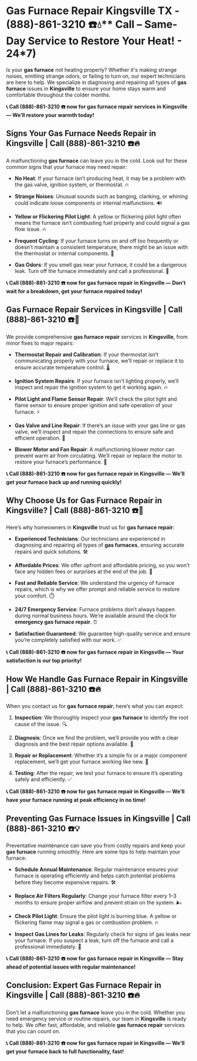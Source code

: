 # Gas Furnace Repair Kingsville TX - (888)-861-3210 ☎️💧** Call  – Same-Day Service to Restore Your Heat! - 24*7)

Is your **gas furnace** not heating properly? Whether it's making strange noises, emitting strange odors, or failing to turn on, our expert technicians are here to help. We specialize in diagnosing and repairing all types of **gas furnace** issues in **Kingsville** to ensure your home stays warm and comfortable throughout the colder months.

**📞 Call (888)-861-3210 ☎️ now for **gas furnace repair** services in Kingsville — We’ll restore your warmth today!**

## **Signs Your Gas Furnace Needs Repair in Kingsville | Call (888)-861-3210 ☎️🔥**

A malfunctioning **gas furnace** can leave you in the cold. Look out for these common signs that your furnace may need repair:

- **No Heat**: If your furnace isn’t producing heat, it may be a problem with the gas valve, ignition system, or thermostat. 🔥
- **Strange Noises**: Unusual sounds such as banging, clanking, or whining could indicate loose components or internal malfunctions. 🔊
- **Yellow or Flickering Pilot Light**: A yellow or flickering pilot light often means the furnace isn’t combusting fuel properly and could signal a gas flow issue. 🔥
- **Frequent Cycling**: If your furnace turns on and off too frequently or doesn’t maintain a consistent temperature, there might be an issue with the thermostat or internal components. 🔄
- **Gas Odors**: If you smell gas near your furnace, it could be a dangerous leak. Turn off the furnace immediately and call a professional. 💨

**📞 Call (888)-861-3210 ☎️ now for **gas furnace repair** in Kingsville — Don’t wait for a breakdown, get your furnace repaired today!**

## **Gas Furnace Repair Services in Kingsville | Call (888)-861-3210 ☎️🔧**

We provide comprehensive **gas furnace repair** services in **Kingsville**, from minor fixes to major repairs:

- **Thermostat Repair and Calibration**: If your thermostat isn’t communicating properly with your furnace, we’ll repair or replace it to ensure accurate temperature control. 🌡️
- **Ignition System Repairs**: If your furnace isn’t lighting properly, we’ll inspect and repair the ignition system to get it working again. 🔥
- **Pilot Light and Flame Sensor Repair**: We’ll check the pilot light and flame sensor to ensure proper ignition and safe operation of your furnace. ⚡
- **Gas Valve and Line Repair**: If there’s an issue with your gas line or gas valve, we’ll inspect and repair the connections to ensure safe and efficient operation. 🔧
- **Blower Motor and Fan Repair**: A malfunctioning blower motor can prevent warm air from circulating. We’ll repair or replace the motor to restore your furnace’s performance. 💨

**📞 Call (888)-861-3210 ☎️ now for **gas furnace repair** in Kingsville — We’ll get your furnace back up and running quickly!**

## **Why Choose Us for Gas Furnace Repair in Kingsville? | Call (888)-861-3210 ☎️🌟**

Here’s why homeowners in **Kingsville** trust us for **gas furnace repair**:

- **Experienced Technicians**: Our technicians are experienced in diagnosing and repairing all types of **gas furnaces**, ensuring accurate repairs and quick solutions. 🛠️
- **Affordable Prices**: We offer upfront and affordable pricing, so you won’t face any hidden fees or surprises at the end of the job. 💸
- **Fast and Reliable Service**: We understand the urgency of furnace repairs, which is why we offer prompt and reliable service to restore your comfort. ⏱️
- **24/7 Emergency Service**: Furnace problems don’t always happen during normal business hours. We’re available around the clock for **emergency gas furnace repair**. ⏰
- **Satisfaction Guaranteed**: We guarantee high-quality service and ensure you’re completely satisfied with our work. ✅

**📞 Call (888)-861-3210 ☎️ now for **gas furnace repair** in Kingsville — Your satisfaction is our top priority!**

## **How We Handle Gas Furnace Repair in Kingsville | Call (888)-861-3210 ☎️🔥**

When you contact us for **gas furnace repair**, here’s what you can expect:

1. **Inspection**: We thoroughly inspect your **gas furnace** to identify the root cause of the issue. 🔍
2. **Diagnosis**: Once we find the problem, we’ll provide you with a clear diagnosis and the best repair options available. 📝
3. **Repair or Replacement**: Whether it’s a simple fix or a major component replacement, we’ll get your furnace working like new. 🔧
4. **Testing**: After the repair, we test your furnace to ensure it’s operating safely and efficiently. ✅

**📞 Call (888)-861-3210 ☎️ now for **gas furnace repair** in Kingsville — We’ll have your furnace running at peak efficiency in no time!**

## **Preventing Gas Furnace Issues in Kingsville | Call (888)-861-3210 ☎️💡**

Preventative maintenance can save you from costly repairs and keep your **gas furnace** running smoothly. Here are some tips to help maintain your furnace:

- **Schedule Annual Maintenance**: Regular maintenance ensures your furnace is operating efficiently and helps catch potential problems before they become expensive repairs. 🛠️
- **Replace Air Filters Regularly**: Change your furnace filter every 1–3 months to ensure proper airflow and prevent strain on the system. 🌬️
- **Check Pilot Light**: Ensure the pilot light is burning blue. A yellow or flickering flame may signal a gas or combustion problem. 🔥
- **Inspect Gas Lines for Leaks**: Regularly check for signs of gas leaks near your furnace. If you suspect a leak, turn off the furnace and call a professional immediately. 💨

**📞 Call (888)-861-3210 ☎️ now for **gas furnace repair** in Kingsville — Stay ahead of potential issues with regular maintenance!**

## **Conclusion: Expert Gas Furnace Repair in Kingsville | Call (888)-861-3210 ☎️🔥**

Don’t let a malfunctioning **gas furnace** leave you in the cold. Whether you need emergency service or routine repairs, our team in **Kingsville** is ready to help. We offer fast, affordable, and reliable **gas furnace repair** services that you can count on.

**📞 Call (888)-861-3210 ☎️ now for **gas furnace repair** in Kingsville — We’ll get your furnace back to full functionality, fast!**
